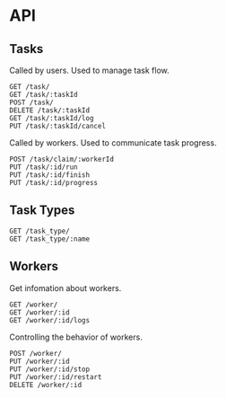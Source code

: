 # API

## Tasks

Called by users. Used to manage task flow.

```
GET /task/
GET /task/:taskId
POST /task/
DELETE /task/:taskId
GET /task/:taskId/log
PUT /task/:taskId/cancel
```

Called by workers.  Used to communicate task progress.

```
POST /task/claim/:workerId
PUT /task/:id/run
PUT /task/:id/finish
PUT /task/:id/progress
```

## Task Types

```
GET /task_type/
GET /task_type/:name

```

## Workers

Get infomation about workers.

```
GET /worker/
GET /worker/:id
GET /worker/:id/logs
```

Controlling the behavior of workers.

```
POST /worker/
PUT /worker/:id
PUT /worker/:id/stop
PUT /worker/:id/restart
DELETE /worker/:id
```

